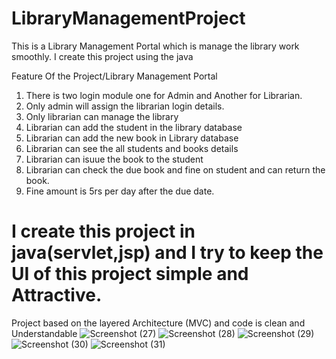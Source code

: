 # LibraryManagementProject
This is a Library Management Portal which is manage the library work smoothly. I create this project using the java 

Feature Of the Project/Library Management Portal

1. There is two login module one for Admin and Another for Librarian.
2. Only admin will assign the librarian login details.
3. Only librarian can manage the library
4. Librarian can add the student in the library database
5. Librarian can add the new book in Library database
6. Librarian can see the all students and books details
7. Librarian can isuue the book to the student
8. Librarian can check the due book and fine on student and can return the book.
9. Fine amount is 5rs per day after the due date.

I create this project in java(servlet,jsp) and I try to keep the UI of this project simple and Attractive.
==============================================================================
Project based on the layered Architecture (MVC) and code is clean and Understandable
![Screenshot (27)](https://user-images.githubusercontent.com/72218458/221334404-1f6b095f-d09b-4e79-b8c9-f3d5239130cb.png)
![Screenshot (28)](https://user-images.githubusercontent.com/72218458/221334426-50584fec-9588-4d05-bf8f-b4aaa180c3b7.png)
![Screenshot (29)](https://user-images.githubusercontent.com/72218458/221334432-50d65ad3-c962-4ac9-af6c-0b4a11f4b469.png)
![Screenshot (30)](https://user-images.githubusercontent.com/72218458/221334437-08a5ed3d-217b-4033-bd53-505eebbe960c.png)
![Screenshot (31)](https://user-images.githubusercontent.com/72218458/221334441-9267a967-244f-4f8e-9397-0bc8d9017a1c.png)
